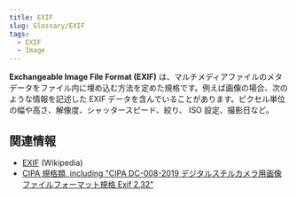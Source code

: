 ```yaml
---
title: EXIF
slug: Glossary/EXIF
tags:
  - EXIF
  - Image
---
```

**Exchangeable Image File Format (EXIF)** は、マルチメディアファイルのメタデータをファイル内に埋め込む方法を定めた規格です。例えば画像の場合、次のような情報を記述した EXIF データを含んでいることがあります。ピクセル単位の幅や高さ、解像度、シャッタースピード、絞り、 ISO 設定、撮影日など。

## 関連情報

- [EXIF](https://ja.wikipedia.org/wiki/Exchangeable_image_file_format) (Wikipedia)
- [CIPA 規格類, including "CIPA DC-008-2019 デジタルスチルカメラ用画像ファイルフォーマット規格 Exif 2.32"](https://www.cipa.jp/j/std/std-sec.html)

